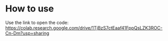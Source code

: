 # How to use
Use the link to open the code: https://colab.research.google.com/drive/1TjBzS7ctEaaf41FppQsLZK3ROC-Cn-Dm?usp=sharing
